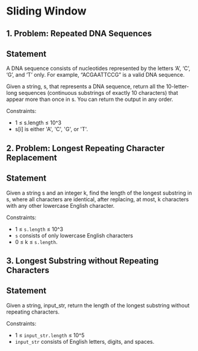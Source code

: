 # Sliding Window

## 1. Problem: Repeated DNA Sequences

## Statement

A DNA sequence consists of nucleotides represented by the letters ‘A’, ‘C’, ‘G’, and ‘T’ only. For example, “ACGAATTCCG” is a valid DNA sequence.

Given a string, s, that represents a DNA sequence, return all the 10-letter-long sequences (continuous substrings of exactly 10 characters) that appear more than once in s. You can return the output in any order.

Constraints:

- 1 ≤ s.length ≤ 10^3
- s[i] is either 'A', 'C', 'G', or 'T'.

## 2. Problem: Longest Repeating Character Replacement

## Statement

Given a string s and an integer k, find the length of the longest substring in s, where all characters are identical, after replacing, at most, k characters with any other lowercase English character.

Constraints:

- 1 ≤ `s.length` ≤ 10^3
- `s` consists of only lowercase English characters
- 0 ≤ k ≤ `s.length`.

## 3. Longest Substring without Repeating Characters

## Statement

Given a string, input_str, return the length of the longest substring without repeating characters.

Constraints:

- 1 ≤ `input_str.length` ≤ 10^5
- `input_str` consists of English letters, digits, and spaces.
